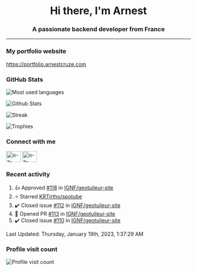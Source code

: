 <h1 align="center">Hi there, I'm Arnest</h1>
<h3 align="center">A passionate backend developer from France</h3>

---

### My portfolio website

https://portfolio.arnestcruze.com

### GitHub Stats

![Most used languages](https://github-readme-stats.vercel.app/api/top-langs/?username=ocruze&langs_count=10&layout=compact&hide=tsql)

![Github Stats](https://github-readme-stats.vercel.app/api?username=ocruze&count_private=true&show_icons=true&title_color=fff&text_color=fff&bg_color=30,36d1dc,904e95)

![Streak](https://github-readme-streak-stats.herokuapp.com/?user=ocruze&)

![Trophies](https://github-profile-trophy.vercel.app/?username=ocruze)

### Connect with me

<p align="left">
  <a href="mailto:o.cruze@live.com" target="blank"><img align="center" src="https://upload.wikimedia.org/wikipedia/commons/d/df/Microsoft_Office_Outlook_%282018%E2%80%93present%29.svg" alt="o-a-cruze" height="30" width="40" /></a>
  <a href="https://linkedin.com/in/o-a-cruze" target="blank"><img align="center" src="https://raw.githubusercontent.com/rahuldkjain/github-profile-readme-generator/master/src/images/icons/Social/linked-in-alt.svg" alt="o-a-cruze" height="30" width="40" /></a>
</p>

### Recent activity

<!--RECENT_ACTIVITY:start-->
1. 👍 Approved [#118](https://github.com/IGNF/geotuileur-site/pull/118#pullrequestreview-1251961754) in [IGNF/geotuileur-site](https://github.com/IGNF/geotuileur-site)
2. ⭐ Starred [KRTirtho/spotube](https://github.com/KRTirtho/spotube)
3. ✔️ Closed issue [#112](https://github.com/IGNF/geotuileur-site/issues/112) in [IGNF/geotuileur-site](https://github.com/IGNF/geotuileur-site)
4. 💪 Opened PR [#113](https://github.com/IGNF/geotuileur-site/pull/113) in [IGNF/geotuileur-site](https://github.com/IGNF/geotuileur-site)
5. ✔️ Closed issue [#110](https://github.com/IGNF/geotuileur-site/issues/110) in [IGNF/geotuileur-site](https://github.com/IGNF/geotuileur-site)
<!--RECENT_ACTIVITY:end-->

<!--RECENT_ACTIVITY:last_update-->
Last Updated: Thursday, January 19th, 2023, 1:37:29 AM
<!--RECENT_ACTIVITY:last_update_end-->

### Profile visit count

![Profile visit count](https://profile-counter.glitch.me/ocruze/count.svg)

